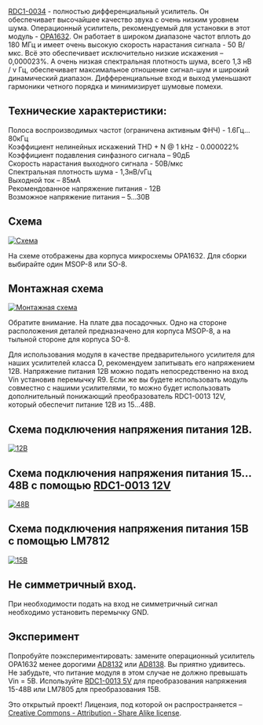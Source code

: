 <p><a href="https://www.chipdip.ru/product/fully-differential-amp.rdc1-0034">RDC1-0034</a> - полностью дифференциальный усилитель. Он обеспечивает высочайшее качество звука с очень низким уровнем шума. Операционный усилитель, рекомендуемый для установки в этот модуль - <a href="https://www.chipdip.ru/product/opa1632dgn">OPA1632</a>. Он работает в широком диапазоне частот вплоть до 180 МГц и имеет очень высокую скорость нарастания сигнала - 50 В/мкс. Всё это обеспечивает исключительно низкие искажения – 0,000023%.  А очень низкая спектральная плотность шума, всего 1,3 нВ / v Гц, обеспечивает максимальное отношение сигнал-шум и широкий динамический диапазон. Дифференциальные вход и выход уменьшают гармоники четного порядка и минимизирует шумовые помехи. </p>
<p><h2>Технические характеристики:</h2></p>
Полоса воспроизводимых частот (ограничена активным ФНЧ)  - 1.6Гц…80кГц<br>
Коэффициент нелинейных искажений THD + N @ 1 kHz - 0.000022%<br>
Коэффициент подавления синфазного сигнала – 90дБ<br>
Скорость нарастания выходного сигнала - 50В/мкс<br>
Спектральная плотность шума - 1,3нВ/vГц<br>
Выходной ток – 85мА<br>
Рекомендованное напряжение питания -  12В<br>
Возможное напряжение питания – 5…30В</p>
<p><h2>Схема</h2></p>
<p><a href="https://static.chipdip.ru/lib/956/DOC003956118.png" class="galery"><img src="https://static.chipdip.ru/lib/956/DOC003956119.png" alt="Схема"></a></p>
<p>На схеме отображены два корпуса микросхемы OPA1632. Для сборки выбирайте один MSOP-8 или SO-8. </p>
<p><h2>Монтажная схема</h2></p>
<p><a href="https://static.chipdip.ru/kits/9000454392/RDC1-0034_M_800.png" class="galery"><img src="https://static.chipdip.ru/kits/9000454392/RDC1-0034_M_800.png" alt="Монтажная схема"></a></p>
<p>Обратите внимание. На плате два посадочных. Одно на стороне расположения деталей предназначено для корпуса MSOP-8, а на тыльной стороне для корпуса SO-8.</p>
<p>Для использования модуля в качестве предварительного усилителя для наших усилителей класса D, рекомендуем запитывать его напряжением 12В. Напряжение питания 12В можно подать непосредственно на вход Vin установив перемычку R9. Если же вы будете использовать модуль совместно с нашими усилителями, то можно будет использовать дополнительный понижающий преобразователь RDC1-0013 12V, который обеспечит питание 12В из 15…48В.</p>
<p><h2>Схема подключения напряжения питания 12В.</h2></p>
<p><a href="https://static.chipdip.ru/kits/9000454392/RDC1-0034_Vin_800.png" class="galery"><img src="https://static.chipdip.ru/kits/9000454392/RDC1-0034_Vin_800.png" alt="12В"></a></p>
<p><h2>Схема подключения напряжения питания 15…48В с помощью <a href="https://www.chipdip.ru/product/rdc1-0013-12v">RDC1-0013 12V</a></h2></p>
<p><a href="https://static.chipdip.ru/kits/9000454392/RDC1-0034_&_RDC1-0013.png" class="galery"><img src="https://static.chipdip.ru/kits/9000454392/RDC1-0034_&_RDC1-0013.png" alt="48В"></a></p>
<p><h2>Схема подключения напряжения питания 15В с помощью LM7812</h2></p>
<p><a href="https://static.chipdip.ru/kits/9000454392/RDC1-0034_LM7812_800.png" class="galery"><img src="https://static.chipdip.ru/kits/9000454392/RDC1-0034_LM7812_800.png" alt="15В"></a></p>
<p><h2>Не симметричный вход.</h2></p>
<p>При необходимости подать на вход не симметричный сигнал необходимо установить перемычку GND. </p>
<p><h2>Эксперимент </h2></p>
<p>Попробуйте поэкспериментировать: замените операционный усилитель OPA1632 менее дорогими <a href="https://www.chipdip.ru/product/ad8132ar">AD8132</a> или <a href="https://www.chipdip.ru/product/ad8138arz">AD8138</a>. Вы приятно удивитесь. Не забудьте, что питание модуля в этом случае не должно превышать Vin = 5В. Используйте <a href="https://www.chipdip.ru/product/rdc1-0013-5v">RDC1-0013 5V</a> для преобразования напряжения 15-48В или LM7805 для преобразования 15В.</p>
<p>Это открытый проект! Лицензия, под которой он распространяется – <a href="https://creativecommons.org/licenses/by-sa/3.0/">Creative Commons - Attribution - Share Alike license</a>.</p>
